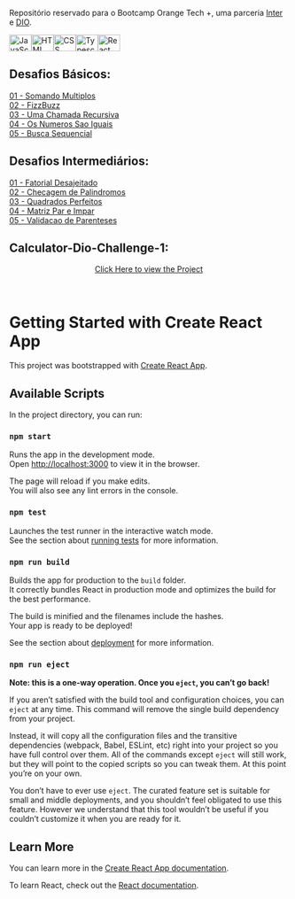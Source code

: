 Repositório reservado para o Bootcamp Orange Tech +, uma parceria [Inter](https://www.bancointer.com.br/) e [DIO](https://dio.me/).

<a href="https://github.com/stephenroque"><img align="center" alt="JavaScript" height="30" width="40" src="https://cdn.jsdelivr.net/gh/devicons/devicon/icons/javascript/javascript-original.svg"><img align="center" alt="HTML" height="30" width="40" src="https://cdn.jsdelivr.net/gh/devicons/devicon/icons/html5/html5-original.svg"><img align="center" alt="CSS" height="30" width="40" src="https://cdn.jsdelivr.net/gh/devicons/devicon/icons/css3/css3-original.svg"><img align="center" alt="Typescript" height="30" width="40" src="https://cdn.jsdelivr.net/gh/devicons/devicon/icons/typescript/typescript-original.svg"><img align="center" alt="React" height="30" width="40" src="https://cdn.jsdelivr.net/gh/devicons/devicon/icons/react/react-original.svg"></a>

## Desafios Básicos:

[01 - Somando Multiplos](https://github.com/Vidigal-code/Bootcamp-Orange-Tech/blob/master/Desafios%20Basicos/01%20-%20Somando%20Multiplos.js)<br />
[02 - FizzBuzz](https://github.com/Vidigal-code/Bootcamp-Orange-Tech/blob/master/Desafios%20Basicos/02%20-%20FizzBuzz.js)<br />
[03 - Uma Chamada Recursiva](https://github.com/Vidigal-code/Bootcamp-Orange-Tech/blob/master/Desafios%20Basicos/03%20-%20Uma%20Chamada%20Recursiva.js)<br />
[04 - Os Numeros Sao Iguais](https://github.com/Vidigal-code/Bootcamp-Orange-Tech/blob/master/Desafios%20Basicos/04%20-%20Os%20Numeros%20Sao%20Iguais.js)<br />
[05 - Busca Sequencial](https://github.com/Vidigal-code/Bootcamp-Orange-Tech/blob/master/Desafios%20Basicos/05%20-%20Busca%20Sequencial.js)<br />

## Desafios Intermediários:
[01 - Fatorial Desajeitado](https://github.com/Vidigal-code/Bootcamp-Orange-Tech/blob/master/Desafios%20Intermediarios/01%20-%20Fatorial%20Desajeitado.js)<br />
[02 - Checagem de Palindromos](https://github.com/Vidigal-code/Bootcamp-Orange-Tech/blob/master/Desafios%20Intermediarios/02%20-%20Checagem%20de%20Palindromos.js)<br />
[03 - Quadrados Perfeitos](https://github.com/Vidigal-code/Bootcamp-Orange-Tech/blob/master/Desafios%20Intermediarios/03%20-%20Quadrados%20Perfeitos.js)<br />
[04 - Matriz Par e Impar](https://github.com/Vidigal-code/Bootcamp-Orange-Tech/blob/master/Desafios%20Intermediarios/04%20-%20Matriz%20Par%20e%20Impar.js)<br />
[05 - Validacao de Parenteses](https://github.com/Vidigal-code/Bootcamp-Orange-Tech/blob/master/Desafios%20Intermediarios/05%20-%20Validacao%20de%20Parenteses.js)<br />

## Calculator-Dio-Challenge-1:
<p align="center">
<a href="" target="_blank">Click Here to view the Project</a>
</p>
<br/>
<img align="center" src="" alt=""/>


# Getting Started with Create React App

This project was bootstrapped with [Create React App](https://github.com/facebook/create-react-app).

## Available Scripts

In the project directory, you can run:

### `npm start`

Runs the app in the development mode.\
Open [http://localhost:3000](http://localhost:3000) to view it in the browser.

The page will reload if you make edits.\
You will also see any lint errors in the console.

### `npm test`

Launches the test runner in the interactive watch mode.\
See the section about [running tests](https://facebook.github.io/create-react-app/docs/running-tests) for more information.

### `npm run build`

Builds the app for production to the `build` folder.\
It correctly bundles React in production mode and optimizes the build for the best performance.

The build is minified and the filenames include the hashes.\
Your app is ready to be deployed!

See the section about [deployment](https://facebook.github.io/create-react-app/docs/deployment) for more information.

### `npm run eject`

**Note: this is a one-way operation. Once you `eject`, you can’t go back!**

If you aren’t satisfied with the build tool and configuration choices, you can `eject` at any time. This command will remove the single build dependency from your project.

Instead, it will copy all the configuration files and the transitive dependencies (webpack, Babel, ESLint, etc) right into your project so you have full control over them. All of the commands except `eject` will still work, but they will point to the copied scripts so you can tweak them. At this point you’re on your own.

You don’t have to ever use `eject`. The curated feature set is suitable for small and middle deployments, and you shouldn’t feel obligated to use this feature. However we understand that this tool wouldn’t be useful if you couldn’t customize it when you are ready for it.

## Learn More

You can learn more in the [Create React App documentation](https://facebook.github.io/create-react-app/docs/getting-started).

To learn React, check out the [React documentation](https://reactjs.org/).
